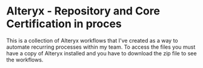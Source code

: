# Alteryx - Repository and Core Certification in proces

This is a collection of Alteryx workflows that I've created as a way to automate recurring processes within my team.
To access the files you must have a copy of Alteryx installed and you have to download the zip file to see the workflows.
